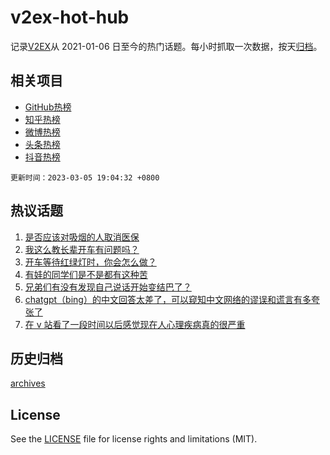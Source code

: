 # v2ex-hot-hub

 记录[V2EX](https://www.v2ex.com/)从 2021-01-06 日至今的热门话题。每小时抓取一次数据，按天[归档](archives)。
 
 ## 相关项目

- [GitHub热榜](https://github.com/snaildev/github-hot-hub)
- [知乎热榜](https://github.com/snaildev/zhihu-hot-hub)
- [微博热榜](https://github.com/snaildev/weibo-hot-hub)
- [头条热榜](https://github.com/snaildev/toutiao-hot-hub)
- [抖音热榜](https://github.com/snaildev/douyin-hot-hub)


 `更新时间：2023-03-05 19:04:32 +0800`

## 热议话题

1. [是否应该对吸烟的人取消医保](https://www.v2ex.com/t/921218)
1. [我这么教长辈开车有问题吗？](https://www.v2ex.com/t/921178)
1. [开车等待红绿灯时，你会怎么做？](https://www.v2ex.com/t/921154)
1. [有娃的同学们是不是都有这种苦](https://www.v2ex.com/t/921211)
1. [兄弟们有没有发现自己说话开始变结巴了？](https://www.v2ex.com/t/921281)
1. [chatgpt（bing）的中文回答太差了，可以窥知中文网络的谬误和谎言有多夸张了](https://www.v2ex.com/t/921185)
1. [在 v 站看了一段时间以后感觉现在人心理疾病真的很严重](https://www.v2ex.com/t/921271)

## 历史归档

[archives](archives)

## License

See the [LICENSE](LICENSE) file for license rights and limitations (MIT).
